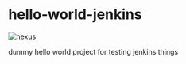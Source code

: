 # hello-world-jenkins

![nexus](http://badges.battery-park.conductor.com/nexus/v/http/nexus-write.battery-park.conductor.com/releases/conductor-test/hello-world-jenkins.svg)

dummy hello world project for testing jenkins things
